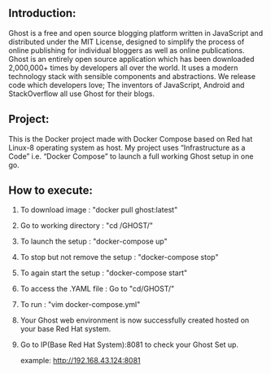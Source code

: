 ## Introduction:
Ghost is a free and open source blogging platform written in JavaScript and distributed under the MIT License, designed to simplify the process of online publishing for individual bloggers as well as online publications.
Ghost is an entirely open source application which has been downloaded 2,000,000+ times by developers all over the world. It uses a modern technology stack with sensible components and abstractions. We release code which developers love; The inventors of JavaScript, Android and StackOverflow all use Ghost for their blogs.

## Project:
This is the Docker project made with Docker Compose based on Red hat Linux-8 operating system as host. My project uses “Infrastructure as a Code” i.e. “Docker Compose” to launch a full working Ghost setup in one go.

## How to execute:
1. To download image : "docker pull ghost:latest"
2. Go to working directory : "cd /GHOST/"
3. To launch the setup : "docker-compose up"
4. To stop but not remove the setup : "docker-compose stop"
5. To again start the setup : "docker-compose start"
6. To access the .YAML file : Go to "cd/GHOST/"  
7. To run : "vim docker-compose.yml"
8. Your Ghost web environment is now successfully created hosted on your base Red Hat system. 

9. Go to IP(Base Red Hat System):8081 to check your Ghost Set up.
   
   example: http://192.168.43.124:8081
   
